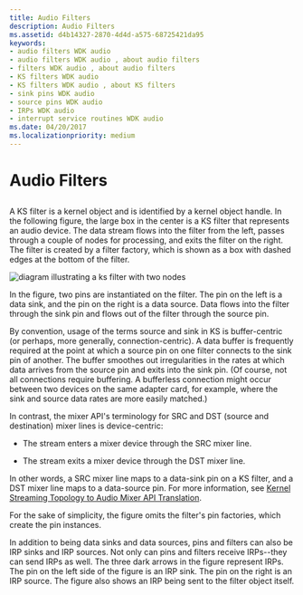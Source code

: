```yaml
---
title: Audio Filters
description: Audio Filters
ms.assetid: d4b14327-2870-4d4d-a575-68725421da95
keywords:
- audio filters WDK audio
- audio filters WDK audio , about audio filters
- filters WDK audio , about audio filters
- KS filters WDK audio
- KS filters WDK audio , about KS filters
- sink pins WDK audio
- source pins WDK audio
- IRPs WDK audio
- interrupt service routines WDK audio
ms.date: 04/20/2017
ms.localizationpriority: medium
---
```


# Audio Filters


## <span id="audio_filters"></span><span id="AUDIO_FILTERS"></span>


A KS filter is a kernel object and is identified by a kernel object handle. In the following figure, the large box in the center is a KS filter that represents an audio device. The data stream flows into the filter from the left, passes through a couple of nodes for processing, and exits the filter on the right. The filter is created by a filter factory, which is shown as a box with dashed edges at the bottom of the filter.

![diagram illustrating a ks filter with two nodes](images/filter-1.png)

In the figure, two pins are instantiated on the filter. The pin on the left is a data sink, and the pin on the right is a data source. Data flows into the filter through the sink pin and flows out of the filter through the source pin.

By convention, usage of the terms source and sink in KS is buffer-centric (or perhaps, more generally, connection-centric). A data buffer is frequently required at the point at which a source pin on one filter connects to the sink pin of another. The buffer smoothes out irregularities in the rates at which data arrives from the source pin and exits into the sink pin. (Of course, not all connections require buffering. A bufferless connection might occur between two devices on the same adapter card, for example, where the sink and source data rates are more easily matched.)

In contrast, the mixer API's terminology for SRC and DST (source and destination) mixer lines is device-centric:

-   The stream enters a mixer device through the SRC mixer line.

-   The stream exits a mixer device through the DST mixer line.

In other words, a SRC mixer line maps to a data-sink pin on a KS filter, and a DST mixer line maps to a data-source pin. For more information, see [Kernel Streaming Topology to Audio Mixer API Translation](kernel-streaming-topology-to-audio-mixer-api-translation.md).

For the sake of simplicity, the figure omits the filter's pin factories, which create the pin instances.

In addition to being data sinks and data sources, pins and filters can also be IRP sinks and IRP sources. Not only can pins and filters receive IRPs--they can send IRPs as well. The three dark arrows in the figure represent IRPs. The pin on the left side of the figure is an IRP sink. The pin on the right is an IRP source. The figure also shows an IRP being sent to the filter object itself.

 

 




